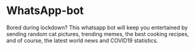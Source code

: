 # WhatsApp-bot
Bored during lockdown? This whatsapp bot will keep you entertained by sending random cat pictures, trending memes, the best cooking recipes, and of course, the latest world news and COVID19 statistics.

